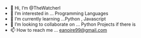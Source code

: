 - 👋 Hi, I’m @TheWatcherI
- 👀 I’m interested in ... Programming Languages
- 🌱 I’m currently learning ...Python , Javascript
- 💞️ I’m looking to collaborate on ... Python Projects if there is
- 📫 How to reach me ... eanoire99@gmail.com
